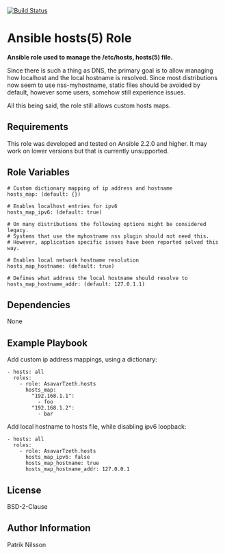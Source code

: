 [![Build Status](https://travis-ci.org/AsavarTzeth/ansible-role-hosts.svg?branch=master)](https://travis-ci.org/AsavarTzeth/ansible-role-hosts)

Ansible hosts(5) Role
=======================

**Ansible role used to manage the /etc/hosts, hosts(5) file.**

Since there is such a thing as DNS, the primary goal is to allow
managing how localhost and the local hostname is resolved. Since most
distributions now seem to use nss-myhostname, static files should be avoided
by default, however some users, somehow still experience issues.

All this being said, the role still allows custom hosts maps.

Requirements
------------

This role was developed and tested on Ansible 2.2.0 and higher.
It may work on lower versions but that is currently unsupported.

Role Variables
--------------

    # Custom dictionary mapping of ip address and hostname
    hosts_map: (default: {})

    # Enables localhost entries for ipv6
    hosts_map_ipv6: (default: true)

    # On many distributions the following options might be considered legacy.
    # Systems that use the myhostname nss plugin should not need this.
    # However, application specific issues have been reported solved this way.

    # Enables local network hostname resolution
    hosts_map_hostname: (default: true)

    # Defines what address the local hostname should resolve to
    hosts_map_hostname_addr: (default: 127.0.1.1)

Dependencies
------------

None

Example Playbook
----------------

Add custom ip address mappings, using a dictionary:

    - hosts: all
      roles:
        - role: AsavarTzeth.hosts
          hosts_map:
            "192.168.1.1":
              - foo
            "192.168.1.2":
              - bar

Add local hostname to hosts file, while disabling ipv6 loopback:

    - hosts: all
      roles:
        - role: AsavarTzeth.hosts
          hosts_map_ipv6: false
          hosts_map_hostname: true
          hosts_map_hostname_addr: 127.0.0.1

License
-------

BSD-2-Clause

Author Information
------------------

Patrik Nilsson
